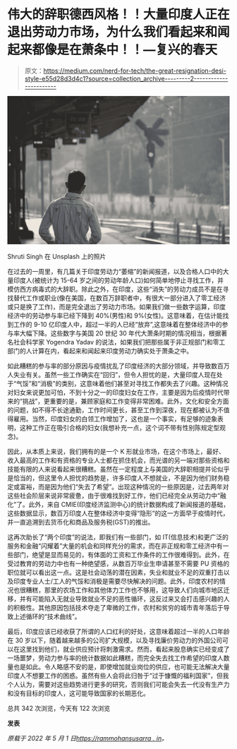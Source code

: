 # 伟大的辞职德西风格！！大量印度人正在退出劳动力市场，为什么我们看起来和闻起来都像是在萧条中！！—复兴的春天

> 原文：<https://medium.com/nerd-for-tech/the-great-resignation-desi-style-e55d28d3d4c1?source=collection_archive---------2----------------------->

![](img/91579a1890e3c55f165291d888bb971a.png)

Shruti Singh 在 Unsplash 上的照片

在过去的一周里，有几篇关于印度劳动力“萎缩”的新闻报道，以及合格人口中的大量印度人(被统计为 15-64 岁之间的劳动年龄人口)如何简单地停止寻找工作，并模仿西方病毒式的大辞职。除此之外，在印度，这些“消失”的劳动力成员不是在寻找替代工作或职业(像在美国，在数百万辞职者中，有很大一部分进入了零工经济或只是换了工作)，而是完全退出了劳动力市场。如果我们做一些数字运算，印度经济中的劳动参与率已经下降到 40%(男性)和 9%(女性)。这意味着，在估计能找到工作的 9-10 亿印度人中，超过一半的人已经“放弃”,这意味着在整体经济中的参与率大幅下降。这些数字与美国 20 世纪 30 年代大萧条时期的情况相当，根据著名社会科学家 Yogendra Yadav 的说法，如果我们把那些属于非正规部门和零工部门的人计算在内，看起来和闻起来印度劳动力确实处于萧条之中。

如此糟糕的参与率的部分原因与疫情扰乱了印度经济的大部分领域，并导致数百万人失业有关。虽然一些工作确实在“回归”，但令人担忧的是，大量印度人现在处于“气馁”和“消极”的类别，这意味着他们甚至对寻找工作都失去了兴趣。这种情况对妇女来说更加可怕，不到十分之一的印度妇女在工作，主要是因为后疫情时代带来的“挑战”，更重要的是，兼顾家庭和工作变得非常困难。此外，文化和安全方面的问题，如不得不长途通勤，工作时间更长，甚至工作到深夜，现在都被认为不值得雇用。当然，印度妇女的白领工作增加了，这也是一个事实，有足够的迹象表明，这种工作正在吸引合格的妇女(我想补充一点，这个词不带有性别陈规定型观念)。

因此，从本质上来说，我们拥有的是一个 K 形就业市场，在这个市场上，最好、收入最高的工作和有资格的专业人士都在抓住机会，而光谱的另一端对那些资格和技能有限的人来说看起来很糟糕。虽然在一定程度上与美国的大辞职相提并论似乎是恰当的，但这里令人担忧的趋势是，许多印度人不想就业，不是因为他们财务稳定或富裕，而是因为他们“失去了希望”。出现这种情况的一些原因是，过去两年对这些社会阶层来说非常疲惫，由于很难找到好工作，他们已经完全从劳动力中“融化”了。此外，来自 CMIE(印度经济监测中心)的统计数据构成了新闻报道的基础，这些数据显示，数百万印度人在整体经济中变得“隐形”的这一方面早于疫情时代，并一直追溯到去货币化和商品及服务税(GST)的推出。

这再次助长了“两个印度”的说法，即我们有一些部门，如 IT(信息技术)和更广泛的服务和金融“闪耀着”大量的机会和同样充分的需求，而在非正规和零工经济中有一些部门，绝望是显而易见的，有体面的工资和工作条件的工作很难得到。此外，在受过教育的劳动力中也有一种绝望感，从数百万毕业生申请甚至不需要 PU 资格的职位就可以看出这一点。这是社会动荡的潜在因素，失业和就业不足的双重打击以及印度专业人士/工人的气馁和消极是需要尽快解决的问题。此外，印度农村的情况也很糟糕，那里的农场工作和其他体力工作也不够用，这导致人们向城市地区迁移，并有可能陷入无就业导致就业不足的恶性循环，这反过来又会打击感兴趣的人的积极性。其他原因包括技术夺走了卑微的工作，农村和贫穷的城市青年落后于导致上述循环的“技术曲线”。

最后，印度应该已经收获了所谓的人口红利的好处，这意味着超过一半的人口年龄在 30 岁以下，随着越来越多的公司扩大规模，以及寻找廉价劳动力的外国公司可以在这里找到他们，就业供应预计将刺激需求。然而，看起来股息确实已经变成了一场噩梦，劳动力参与率的统计数据如此糟糕，而完全失去找工作希望的印度人数量也是如此。令人略感不安的是，即使增加就业岗位的供应，也可能无法解决大量印度人不想要工作的困惑。虽然有些人会将此归咎于“过于慷慨的福利国家”，但我个人认为，需要对这些趋势进行更多的研究，否则我们可能会失去一代没有生产力和没有目标的印度人，这可能导致国家的长期恶化。

总共 342 次浏览，今天有 122 次浏览

**发表**

*原载于 2022 年 5 月 1 日*[*https://rammohansusarra . in*](https://rammohansusarla.in/2022/05/01/the-great-resignation-desi-style-crores-of-indians-are-exiting-the-workforce-and-why-it-looks-and-smells-like-we-are-in-a-depression/)*。*
